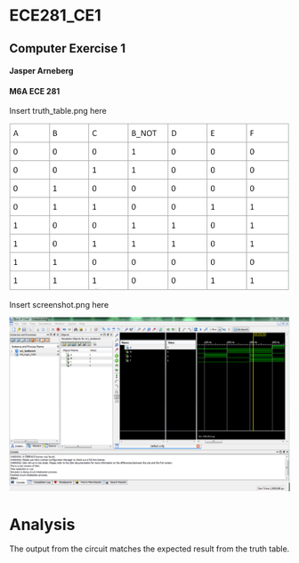 ECE281_CE1
==========

## Computer Exercise 1
#### Jasper Arneberg
#### M6A ECE 281


Insert truth_table.png here

![alt text](https://github.com/JasperArneberg/ECE281_CE1/blob/master/truth_table.png "Truth Table")

Insert screenshot.png here

![alt text](https://github.com/JasperArneberg/ECE281_CE1/blob/master/screenshot.png "Screenshot")

# Analysis


The output from the circuit matches the expected result from the truth table.
